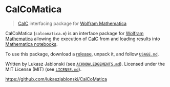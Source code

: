 # CalCoMatica
> [CalC](http://calciumcalculator.org/) interfacing package for [Wolfram Mathematica](https://www.wolfram.com/mathematica/)

CalCoMatica (`calcomatica.m`) is an interface package for [Wolfram Mathematica](https://www.wolfram.com/mathematica/) allowing the execution of [CalC](http://calciumcalculator.org/) from and loading results into [Mathematica notebooks](http://reference.wolfram.com/language/guide/NotebookBasics.html).

To use this package, download a [release](https://github.com/lukaszjablonski/CalCoMatica/releases), unpack it, and follow [`USAGE.md`](USAGE.md).

Written by Lukasz Jablonski (see [`ACKNOWLEDGEMENTS.md`](ACKNOWLEDGEMENTS.md)). Licensed under the MIT License (MIT) (see [`LICENSE.md`](LICENSE.md)).

https://github.com/lukaszjablonski/CalCoMatica
